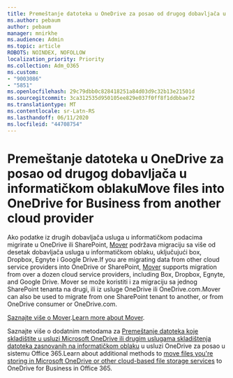 ```yaml
---
title: Premeštanje datoteka u OneDrive za posao od drugog dobavljača u informatičkom oblaku
ms.author: pebaum
author: pebaum
manager: mnirkhe
ms.audience: Admin
ms.topic: article
ROBOTS: NOINDEX, NOFOLLOW
localization_priority: Priority
ms.collection: Adm_O365
ms.custom:
- "9003086"
- "5851"
ms.openlocfilehash: 29c79dbb0c828418251a84d03d9c32b13e21501d
ms.sourcegitcommit: 3ca312535d950105ee829e037f0ff8f1ddbbae72
ms.translationtype: MT
ms.contentlocale: sr-Latn-RS
ms.lasthandoff: 06/11/2020
ms.locfileid: "44708754"
---
```

# <a name="move-files-into-onedrive-for-business-from-another-cloud-provider"></a><span data-ttu-id="cfab0-102">Premeštanje datoteka u OneDrive za posao od drugog dobavljača u informatičkom oblaku</span><span class="sxs-lookup"><span data-stu-id="cfab0-102">Move files into OneDrive for Business from another cloud provider</span></span>

<span data-ttu-id="cfab0-103">Ako podatke iz drugih dobavljača usluga u informatičkom podacima migrirate u OneDrive ili SharePoint, [Mover](https://go.microsoft.com/fwlink/?linkid=2132453) podržava migraciju sa više od desetak dobavljača usluga u informatičkom oblaku, uključujući box, Dropbox, Egnyte i Google Drive.</span><span class="sxs-lookup"><span data-stu-id="cfab0-103">If you are migrating data from other cloud service providers into OneDrive or SharePoint, [Mover](https://go.microsoft.com/fwlink/?linkid=2132453) supports migration from over a dozen cloud service providers, including Box, Dropbox, Egnyte, and Google Drive.</span></span> <span data-ttu-id="cfab0-104">Mover se može koristiti i za migraciju sa jednog SharePoint tenanta na drugi, ili iz usluge OneDrive ili OneDrive.com.</span><span class="sxs-lookup"><span data-stu-id="cfab0-104">Mover can also be used to migrate from one SharePoint tenant to another, or from OneDrive consumer or OneDrive.com.</span></span>

<span data-ttu-id="cfab0-105">[Saznajte više o Mover](https://go.microsoft.com/fwlink/?linkid=2132453).</span><span class="sxs-lookup"><span data-stu-id="cfab0-105">[Learn more about Mover](https://go.microsoft.com/fwlink/?linkid=2132453).</span></span>

<span data-ttu-id="cfab0-106">Saznajte više o dodatnim metodama za [Premeštanje datoteka koje skladištite u usluzi Microsoft OneDrive ili drugim uslugama skladištenja datoteka zasnovanih na informatičkom oblaku](https://support.microsoft.com/office/7fb28cad-7e25-451f-8b4b-2d1a71e5c0e9) u usluzi OneDrive za posao u sistemu Office 365.</span><span class="sxs-lookup"><span data-stu-id="cfab0-106">Learn about additional methods to [move files you're storing in Microsoft OneDrive or other cloud-based file storage services](https://support.microsoft.com/office/7fb28cad-7e25-451f-8b4b-2d1a71e5c0e9) to OneDrive for Business in Office 365.</span></span>
